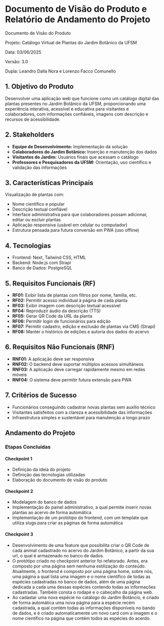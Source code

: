 # Documento de Visão do Produto e Relatório de Andamento do Projeto

Documento de Visão do Produto

Projeto: Catálogo Virtual de Plantas do Jardim Botânico da UFSM

Data: 03/06/2025

Versão: 3.0

Dupla: Leandro Dalla Nora e Lorenzo Facco Comunello

## 1. Objetivo do Produto

Desenvolver uma aplicação web que funcione como um catálogo digital das plantas presentes no Jardim Botânico da UFSM, proporcionando uma experiência interativa, acessível e educativa para visitantes e colaboradores, com informações confiáveis, imagens com descrição e recursos de acessibilidade.

## 2. Stakeholders

- **Equipe de Desenvolvimento:** Implementação da solução
- **Colaboradores do Jardim Botânico:** Inserção e manutenção dos dados
- **Visitantes do Jardim:** Usuários finais que acessam o catálogo
- **Professores e Pesquisadores da UFSM:** Orientação, uso científico e validação das informações

## 3. Características Principais

Visualização de plantas com:

- Nome científico e popular
- Descrição textual confiável
- Interface administrativa para que colaboradores possam adicionar, editar ou excluir plantas
- Aplicação responsiva (usável em celular ou computador)
- Estrutura pensada para futura conversão em PWA (uso offline)

## 4. Tecnologias

- Frontend: Next, Tailwind CSS, HTML
- Backend: Node.js com Strapi
- Banco de Dados: PostgreSQL

## 5. Requisitos Funcionais (RF)

- **RF01:** Exibir lista de plantas com filtros por nome, família, etc.
- **RF02:** Permitir acesso individual à página de cada planta
- **RF03:** Exibir imagem com descrição textual acessível
- **RF04:** Reproduzir áudio da descrição (TTS)
- **RF05:** Gerar QR Code da URL da planta
- **RF06:** Permitir login de funcionários para edição
- **RF07:** Permitir cadastro, edição e exclusão de plantas via CMS (Strapi)
- **RF08:** Manter o histórico de edições e autoria dos dados do acervo

## 6. Requisitos Não Funcionais (RNF)

- **RNF01:** A aplicação deve ser responsiva
- **RNF02:** O backend deve suportar múltiplos acessos simultâneos
- **RNF03:** A aplicação deve carregar rapidamente mesmo em redes móveis
- **RNF04:** O sistema deve permitir futura extensão para PWA

## 7. Critérios de Sucesso

- Funcionários conseguindo cadastrar novas plantas sem auxílio técnico
- Visitantes satisfeitos com a clareza e acessibilidade das informações
- Infraestrutura simples e sustentável para manutenção a longo prazo

## Andamento do Projeto

### Etapas Concluídas

#### Checkpoint 1

- Definição da ideia do projeto
- Definição das tecnologias utilizadas
- Elaboração do documento de visão do produto

#### Checkpoint 2

- Modelagem do banco de dados
- Implementação do painel administrativo, a qual permite inserir novas plantas ao acervo de forma automática
- Implementação de um protótipo do frontend, com um template que utiliza slugs para criar as páginas de forma automática

#### Checkpoint 3 

- Desenvolvimento de uma feature que possibilita criar o QR Code de cada animal cadastrado no acervo do Jardim Botânico, a partir da sua url, o qual é armazenado no banco de dados.
- O protótipo criado no checkpoint anterior foi refatorado. Antes, era composto por uma página sem nenhuma estilização do conteúdo. Atualmente, o frontend é composto por uma página home, sobre nós, uma página a qual lista uma imagem e o nome científico de todas as espécies cadastradas no banco de dados, além de uma página dedicada a cada uma dessas espécies contendo todas as informações cadastradas. Também consta o rodapé e o cabeçalho da página web.
- Ao cadastar uma nova espécie no catálogo do Jardim Botâncio, é criado de forma automática uma nova página para a espécie recém cadastrada, a qual contém todas as informações disponíveis no bando de dados, e é criado automaticamente um novo card com a imagem e o nome científico na página que contém todos as espécies do acerdo.

